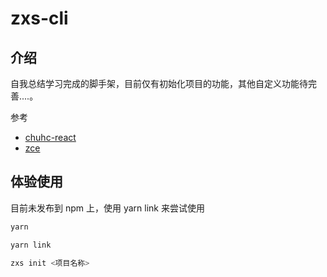 # zxs-cli

## 介绍

自我总结学习完成的脚手架，目前仅有初始化项目的功能，其他自定义功能待完善....。

参考

- [chuhc-react](https://github.com/cjj281795819/chuhc-react)
- [zce](https://github.com/zce/caz)

## 体验使用

目前未发布到 npm 上，使用 yarn link 来尝试使用

```js
yarn

yarn link

zxs init <项目名称>
```
